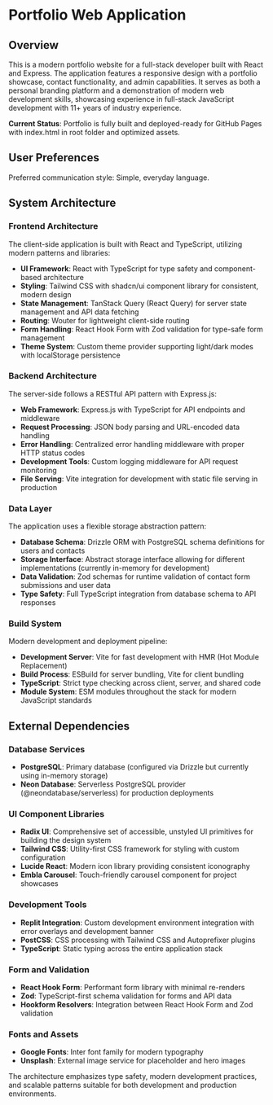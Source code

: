 # Portfolio Web Application

## Overview

This is a modern portfolio website for a full-stack developer built with React and Express. The application features a responsive design with a portfolio showcase, contact functionality, and admin capabilities. It serves as both a personal branding platform and a demonstration of modern web development skills, showcasing experience in full-stack JavaScript development with 11+ years of industry experience.

**Current Status**: Portfolio is fully built and deployed-ready for GitHub Pages with index.html in root folder and optimized assets.

## User Preferences

Preferred communication style: Simple, everyday language.

## System Architecture

### Frontend Architecture
The client-side application is built with React and TypeScript, utilizing modern patterns and libraries:
- **UI Framework**: React with TypeScript for type safety and component-based architecture
- **Styling**: Tailwind CSS with shadcn/ui component library for consistent, modern design
- **State Management**: TanStack Query (React Query) for server state management and API data fetching
- **Routing**: Wouter for lightweight client-side routing
- **Form Handling**: React Hook Form with Zod validation for type-safe form management
- **Theme System**: Custom theme provider supporting light/dark modes with localStorage persistence

### Backend Architecture
The server-side follows a RESTful API pattern with Express.js:
- **Web Framework**: Express.js with TypeScript for API endpoints and middleware
- **Request Processing**: JSON body parsing and URL-encoded data handling
- **Error Handling**: Centralized error handling middleware with proper HTTP status codes
- **Development Tools**: Custom logging middleware for API request monitoring
- **File Serving**: Vite integration for development with static file serving in production

### Data Layer
The application uses a flexible storage abstraction pattern:
- **Database Schema**: Drizzle ORM with PostgreSQL schema definitions for users and contacts
- **Storage Interface**: Abstract storage interface allowing for different implementations (currently in-memory for development)
- **Data Validation**: Zod schemas for runtime validation of contact form submissions and user data
- **Type Safety**: Full TypeScript integration from database schema to API responses

### Build System
Modern development and deployment pipeline:
- **Development Server**: Vite for fast development with HMR (Hot Module Replacement)
- **Build Process**: ESBuild for server bundling, Vite for client bundling
- **TypeScript**: Strict type checking across client, server, and shared code
- **Module System**: ESM modules throughout the stack for modern JavaScript standards

## External Dependencies

### Database Services
- **PostgreSQL**: Primary database (configured via Drizzle but currently using in-memory storage)
- **Neon Database**: Serverless PostgreSQL provider (@neondatabase/serverless) for production deployments

### UI Component Libraries
- **Radix UI**: Comprehensive set of accessible, unstyled UI primitives for building the design system
- **Tailwind CSS**: Utility-first CSS framework for styling with custom configuration
- **Lucide React**: Modern icon library providing consistent iconography
- **Embla Carousel**: Touch-friendly carousel component for project showcases

### Development Tools
- **Replit Integration**: Custom development environment integration with error overlays and development banner
- **PostCSS**: CSS processing with Tailwind CSS and Autoprefixer plugins
- **TypeScript**: Static typing across the entire application stack

### Form and Validation
- **React Hook Form**: Performant form library with minimal re-renders
- **Zod**: TypeScript-first schema validation for forms and API data
- **Hookform Resolvers**: Integration between React Hook Form and Zod validation

### Fonts and Assets
- **Google Fonts**: Inter font family for modern typography
- **Unsplash**: External image service for placeholder and hero images

The architecture emphasizes type safety, modern development practices, and scalable patterns suitable for both development and production environments.